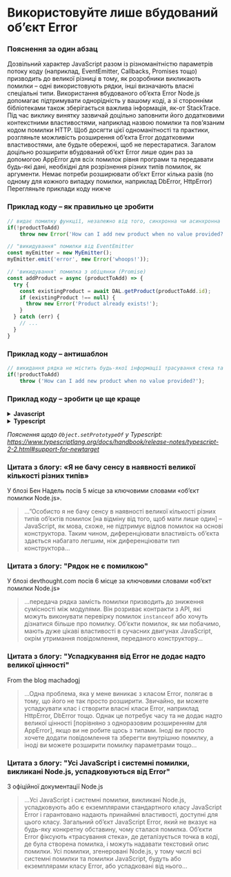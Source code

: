 # Використовуйте лише вбудований об’єкт Error

### Пояснення за один абзац

Дозвільний характер JavaScript разом із різноманітністю параметрів потоку коду (наприклад, EventEmitter, Callbacks, Promises тощо) призводить до великої різниці в тому, як розробники викликають помилки – одні використовують рядки, інші визначають власні спеціальні типи. Використання вбудованого об’єкта Error Node.js допомагає підтримувати однорідність у вашому коді, а зі сторонніми бібліотеками також зберігається важлива інформація, як-от StackTrace. Під час виклику винятку зазвичай доцільно заповнити його додатковими контекстними властивостями, наприклад назвою помилки та пов’язаним кодом помилки HTTP. Щоб досягти цієї одноманітності та практики, розгляньте можливість розширення об’єкта Error додатковими властивостями, але будьте обережні, щоб не перестаратися. Загалом доцільно розширити вбудований об’єкт Error лише один раз за допомогою AppError для всіх помилок рівня програми та передавати будь-які дані, необхідні для розрізнення різних типів помилок, як аргументи. Немає потреби розширювати об’єкт Error кілька разів (по одному для кожного випадку помилки, наприклад DbError, HttpError) Перегляньте приклади коду нижче

### Приклад коду – як правильно це зробити

```javascript
// видає помилку функції, незалежно від того, синхронна чи асинхронна
if(!productToAdd)
    throw new Error('How can I add new product when no value provided?');

// "викидування" помилки від EventEmitter
const myEmitter = new MyEmitter();
myEmitter.emit('error', new Error('whoops!'));

// 'викидування' помилка з обіцянки (Promise)
const addProduct = async (productToAdd) => {
  try {
    const existingProduct = await DAL.getProduct(productToAdd.id);
    if (existingProduct !== null) {
      throw new Error('Product already exists!');
    }
  } catch (err) {
    // ...
  }
}
```

### Приклад коду – антишаблон

```javascript
// викидання рядка не містить будь-якої інформації трасування стека та інших важливих властивостей даних
if(!productToAdd)
    throw ('How can I add new product when no value provided?');
```

### Приклад коду – зробити це ще краще

<details>
<summary><strong>Javascript</strong></summary>

```javascript
// централізований об’єкт помилки, який походить від помилки вузла (Node’s Error)
function AppError(name, httpCode, description, isOperational) {
    Error.call(this);
    Error.captureStackTrace(this);
    this.name = name;
    //...інші властивості
};

AppError.prototype = Object.create(Error.prototype);
AppError.prototype.constructor = AppError;

module.exports.AppError = AppError;

// клієнт створює виключення
if(user == null)
    throw new AppError(commonErrors.resourceNotFound, commonHTTPErrors.notFound, 'further explanation', true)
```
</details>

<details>
<summary><strong>Typescript</strong></summary>

```typescript
// централізований об’єкт помилки, який походить від помилки вузла (Node’s Error)
export class AppError extends Error {
  public readonly name: string;
  public readonly httpCode: HttpCode;
  public readonly isOperational: boolean;

  constructor(name: string, httpCode: HttpCode, description: string, isOperational: boolean) {
    super(description);

    Object.setPrototypeOf(this, new.target.prototype); // відновити ланцюжок прототипів

    this.name = name;
    this.httpCode = httpCode;
    this.isOperational = isOperational;

    Error.captureStackTrace(this);
  }
}

// клієнт створює виключення
if(user == null)
    throw new AppError(commonErrors.resourceNotFound, commonHTTPErrors.notFound, 'further explanation', true)
```
</details>

*Пояснення щодо `Object.setPrototypeOf` у Typescript: https://www.typescriptlang.org/docs/handbook/release-notes/typescript-2-2.html#support-for-newtarget*

### Цитата з блогу: «Я не бачу сенсу в наявності великої кількості різних типів»

У блозі Бен Надель посів 5 місце за ключовими словами «об’єкт помилки Node.js».

>…”Особисто я не бачу сенсу в наявності великої кількості різних типів об’єктів помилок [на відміну від того, щоб мати лише один] – JavaScript, як мова, схоже, не підтримує відлов помилок на основі конструктора. Таким чином, диференціювати властивість об’єкта здається набагато легшим, ніж диференціювати тип конструктора…

### Цитата з блогу: "Рядок не є помилкою"

У блозі devthought.com посів 6 місце за ключовими словами «об’єкт помилки Node.js»

> …передача рядка замість помилки призводить до зниження сумісності між модулями. Він розриває контракти з API, які можуть виконувати перевірку помилок `instanceof` або хочуть дізнатися більше про помилку. Об’єкти помилок, як ми побачимо, мають дуже цікаві властивості в сучасних двигунах JavaScript, окрім утримання повідомлення, переданого конструктору…

### Цитата з блогу: "Успадкування від Error не додає надто великої цінності"

From the blog machadogj

> …Одна проблема, яка у мене виникає з класом Error, полягає в тому, що його не так просто розширити. Звичайно, ви можете успадкувати клас і створити власні класи Error, наприклад HttpError, DbError тощо. Однак це потребує часу та не додає надто великої цінності [порівняно з одноразовим розширенням для AppError], якщо ви не робите щось з типами. Іноді ви просто хочете додати повідомлення та зберегти внутрішню помилку, а іноді ви можете розширити помилку параметрами тощо…

### Цитата з блогу: "Усі JavaScript і системні помилки, викликані Node.js, успадковуються від Error"

З офіційної документації Node.js

> …Усі JavaScript і системні помилки, викликані Node.js, успадковують або є екземплярами стандартного класу JavaScript Error і гарантовано надають принаймні властивості, доступні для цього класу. Загальний об’єкт JavaScript Error, який не вказує на будь-яку конкретну обставину, чому сталася помилка. Об’єкти Error фіксують «трасування стека», де деталізується точка в коді, де була створена помилка, і можуть надавати текстовий опис помилки. Усі помилки, згенеровані Node.js, у тому числі всі системні помилки та помилки JavaScript, будуть або екземплярами класу Error, або успадковані від нього…
